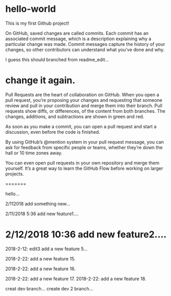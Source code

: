 # hello-world
This is my first Github project!


On GitHub, saved changes are called commits. Each commit has an associated commit message, which is a description explaining why a particular change was made. Commit messages capture the history of your changes, so other contributors can understand what you’ve done and why.

I guess this should branched from readme_edit...

change it again. 
=======

Pull Requests are the heart of collaboration on GitHub. When you open a pull request, you’re proposing your changes and requesting that someone review and pull in your contribution and merge them into their branch. Pull requests show diffs, or differences, of the content from both branches. The changes, additions, and subtractions are shown in green and red.

As soon as you make a commit, you can open a pull request and start a discussion, even before the code is finished.

By using GitHub’s @mention system in your pull request message, you can ask for feedback from specific people or teams, whether they’re down the hall or 10 time zones away.


You can even open pull requests in your own repository and merge them yourself. It’s a great way to learn the GitHub Flow before working on larger projects.


=======

hello...


2/112018 add something new...


2/11/2018 5:36 add new feature1....

2/12/2018 10:36 add new feature2....
=======
2018-2-12: edit3 add a new feature 5...




2018-2-22: add a new feature 15.

2018-2-22: add a new feature 16.

2018-2-22: add a new feature 17.
2018-2-22: add a new feature 18.

creat dev branch...
create dev 2 branch...

